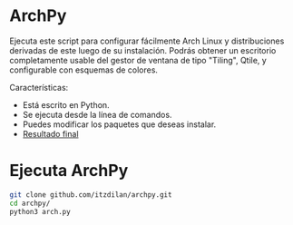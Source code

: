 # ArchPy

Ejecuta este script para configurar fácilmente Arch Linux y distribuciones derivadas de este luego de su instalación. Podrás obtener un escritorio completamente usable del gestor de ventana de tipo "Tiling", Qtile, y configurable con esquemas de colores.

Características:

 - Está escrito en Python.
 - Se ejecuta desde la línea de comandos.
 - Puedes modificar los paquetes que deseas instalar.
 - <a href="https://github.com/itzdilan/dotfiles.git">Resultado final</a>

# Ejecuta ArchPy

```bash
git clone github.com/itzdilan/archpy.git
cd archpy/
python3 arch.py
```
